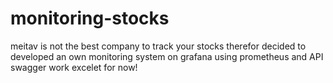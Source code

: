# monitoring-stocks
meitav is not the best company to track your stocks
therefor decided to developed an own monitoring system on grafana using prometheus and API swagger
work excelet for now!